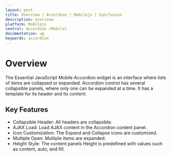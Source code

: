 ```yaml
---
layout: post
title: Overview | Accordion | Mobilejs | Syncfusion
description: overview
platform: Mobilejs
control: Accordion (Mobile)
documentation: ug
keywords: accordion
---
```


# Overview

The Essential JavaScript Mobile Accordion widget is an interface where lists of items are collapsed or expanded. Accordion control has several collapsible panels, where only one can be expanded at a time. It has a template for its header and its content.

## Key Features

* Collapsible Header: All headers are collapsible.
* AJAX Load: Load AJAX content in the Accordion content panel.
* Icon Customization: The Expand and Collapse icons are customized.
* Multiple Open: Multiple items are expanded.
* Height Style: The content panels Height is predefined with values such as content, auto, and fill.